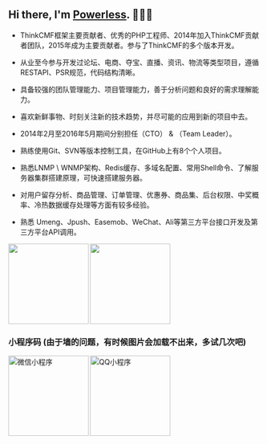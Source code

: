 ## Hi there, I'm [Powerless](https://wzxaini9.cn). 👋👋👋
 * ThinkCMF框架主要贡献者、优秀的PHP工程师、2014年加入ThinkCMF贡献者团队，2015年成为主要贡献者。参与了ThinkCMF的多个版本开发。
  
 * 从业至今参与开发过论坛、电商、夺宝、直播、资讯、物流等类型项目，遵循RESTAPI、PSR规范，代码结构清晰。
  
 * 具备较强的团队管理能力、项目管理能力，善于分析问题和良好的需求理解能力。
  
 * 喜欢新鲜事物、时刻关注新的技术趋势，并尽可能的应用到新的项目中去。
  
 * 2014年2月至2016年5月期间分别担任（CTO） & （Team Leader）。
  
 * 熟练使用Git、SVN等版本控制工具，在GitHub上有8个个人项目。
  
 * 熟悉LNMP \ WNMP架构、Redis缓存、多域名配置、常用Shell命令、了解服务器集群搭建原理，可快速搭建服务器。
  
 * 对用户留存分析、商品管理、订单管理、优惠券、商品集、后台权限、中奖概率、冷热数据缓存处理等方面有较多经验。
  
 * 熟悉 Umeng、Jpush、Easemob、WeChat、Ali等第三方平台接口开发及第三方平台API调用。

<img align="left" src="https://github-readme-stats.vercel.app/api?username=wzxaini9&theme=tokyonight&count_private=true&show_icons=true" height=160>
<img src="https://github-readme-stats.vercel.app/api/top-langs/?username=wzxaini9&bg_color=1A1B27&text_color=54DBAE&title_color=77A5FF&layout=compact" height=160>

### 小程序码 (由于墙的问题，有时候图片会加载不出来，多试几次吧)
<img align="left" src="https://cdn.wzxaini9.cn/themes/wzxaini9/public/assets/code/wxxcx.jpg" height=160 title="微信小程序" alt="微信小程序">
<img src="https://cdn.wzxaini9.cn/themes/wzxaini9/public/assets/code/qqxcx.png" height=160 title="QQ小程序" alt="QQ小程序">
<!--
**wzxaini9/wzxaini9** is a ✨ _special_ ✨ repository because its `README.md` (this file) appears on your GitHub profile.

Here are some ideas to get you started:

- 🔭 I’m currently working on ...
- 🌱 I’m currently learning ...
- 👯 I’m looking to collaborate on ...
- 🤔 I’m looking for help with ...
- 💬 Ask me about ...
- 📫 How to reach me: ...
- 😄 Pronouns: ...
- ⚡ Fun fact: ...
-->
